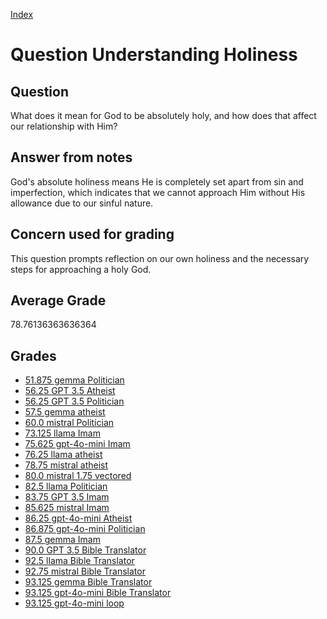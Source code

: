 
[Index](../../index.md)
# Question Understanding Holiness
## Question
What does it mean for God to be absolutely holy, and how does that affect our relationship with Him?

## Answer from notes
God's absolute holiness means He is completely set apart from sin and imperfection, which indicates that we cannot approach Him without His allowance due to our sinful nature.

## Concern used for grading
This question prompts reflection on our own holiness and the necessary steps for approaching a holy God.

## Average Grade
78.76136363636364

## Grades
 * [51.875 gemma Politician](../answers/gemma_Politician/Understanding_Holiness.md)
 * [56.25 GPT 3.5 Atheist](../answers/GPT_3.5_Atheist/Understanding_Holiness.md)
 * [56.25 GPT 3.5 Politician](../answers/GPT_3.5_Politician/Understanding_Holiness.md)
 * [57.5 gemma atheist](../answers/gemma_atheist/Understanding_Holiness.md)
 * [60.0 mistral Politician](../answers/mistral_Politician/Understanding_Holiness.md)
 * [73.125 llama Imam](../answers/llama_Imam/Understanding_Holiness.md)
 * [75.625 gpt-4o-mini Imam](../answers/gpt-4o-mini_Imam/Understanding_Holiness.md)
 * [76.25 llama atheist](../answers/llama_atheist/Understanding_Holiness.md)
 * [78.75 mistral atheist](../answers/mistral_atheist/Understanding_Holiness.md)
 * [80.0 mistral 1.75 vectored](../answers/mistral_1.75_vectored/Understanding_Holiness.md)
 * [82.5 llama Politician](../answers/llama_Politician/Understanding_Holiness.md)
 * [83.75 GPT 3.5 Imam](../answers/GPT_3.5_Imam/Understanding_Holiness.md)
 * [85.625 mistral Imam](../answers/mistral_Imam/Understanding_Holiness.md)
 * [86.25 gpt-4o-mini Atheist](../answers/gpt-4o-mini_Atheist/Understanding_Holiness.md)
 * [86.875 gpt-4o-mini Politician](../answers/gpt-4o-mini_Politician/Understanding_Holiness.md)
 * [87.5 gemma Imam](../answers/gemma_Imam/Understanding_Holiness.md)
 * [90.0 GPT 3.5 Bible Translator](../answers/GPT_3.5_Bible_Translator/Understanding_Holiness.md)
 * [92.5 llama Bible Translator](../answers/llama_Bible_Translator/Understanding_Holiness.md)
 * [92.75 mistral Bible Translator](../answers/mistral_Bible_Translator/Understanding_Holiness.md)
 * [93.125 gemma Bible Translator](../answers/gemma_Bible_Translator/Understanding_Holiness.md)
 * [93.125 gpt-4o-mini Bible Translator](../answers/gpt-4o-mini_Bible_Translator/Understanding_Holiness.md)
 * [93.125 gpt-4o-mini loop](../answers/gpt-4o-mini_loop/Understanding_Holiness.md)
